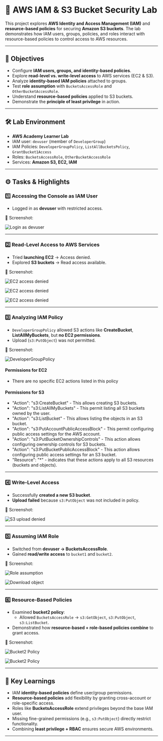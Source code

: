 # 🔐 AWS IAM & S3 Bucket Security Lab

This project explores **AWS Identity and Access Management (IAM)** and **resource-based policies** for securing **Amazon S3 buckets**. The lab demonstrates how IAM users, groups, policies, and roles interact with resource-based policies to control access to AWS resources.  

---

## 🚀 Objectives
- Configure **IAM users, groups, and identity-based policies**.
- Explore **read-level vs. write-level access** to AWS services (EC2 & S3).
- Analyze **identity-based IAM policies** attached to groups.
- Test **role assumption** with `BucketsAccessRole` and `OtherBucketAccessRole`.
- Understand **resource-based policies** applied to S3 buckets.
- Demonstrate the **principle of least privilege** in action.

---

## 🛠️ Lab Environment
- **AWS Academy Learner Lab**  
- IAM user: `devuser` (member of `DeveloperGroup`)  
- IAM Policies: `DeveloperGroupPolicy`, `ListAllBucketsPolicy`, `GrantBucket1Access`  
- Roles: `BucketsAccessRole`, `OtherBucketAccessRole`  
- Services: **Amazon S3, EC2, IAM**  

---

## ⚙️ Tasks & Highlights

### 1️⃣ Accessing the Console as IAM User
- Logged in as **devuser** with restricted access.
    
📸 Screenshot:  

![Login as devuser](Screenshots/1.png)

---

### 2️⃣ Read-Level Access to AWS Services
- Tried **launching EC2** → Access denied.  
- Explored **S3 buckets** → Read access available.
  
📸 Screenshot:

![EC2 access denied](Screenshots/2.png)

![EC2 access denied](Screenshots/3.png)

![EC2 access denied](Screenshots/4.png)

---

### 3️⃣ Analyzing IAM Policy
- `DeveloperGroupPolicy` allowed S3 actions like **CreateBucket**, **ListAllMyBuckets**, but **no EC2 permissions**.  
- Upload (`s3:PutObject`) was not permitted.
  
📸 Screenshot:  

![DeveloperGroupPolicy](Screenshots/5.png)

#### Permissions for EC2
- There are no specific EC2 actions listed in this policy

#### Permissions  for S3
-	"Action": "s3:CreateBucket" - This allows creating S3 buckets.
-	"Action": "s3:ListAllMyBuckets" - This permit listing all S3 buckets owned by the user.
-	"Action": "s3:ListBucket" - This allows listing the objects in an S3 bucket.
-	"Action": "s3:PutAccountPublicAccessBlock" - This permit configuring public access settings for the AWS account.
-	"Action": "s3:PutBucketOwnershipControls" - This action allows configuring ownership controls for S3 buckets.
-	"Action": "s3:PutBucketPublicAccessBlock" - This action allows configuring public access settings for an S3 bucket.
-	"Resource": "*" - indicates that these actions apply to all S3 resources (buckets and objects).


---

### 4️⃣ Write-Level Access
- Successfully **created a new S3 bucket**.  
- **Upload failed** because `s3:PutObject` was not included in policy.
  
📸 Screenshot:  

![S3 upload denied](Screenshots/6.png)

---

### 5️⃣ Assuming IAM Role
- Switched from **devuser → BucketsAccessRole**.  
- Gained **read/write access** to `bucket1` and `bucket2`.
  
📸 Screenshot:  

![Role assumption](Screenshots/7.png)

![Download object](Screenshots/8.png)

---

### 6️⃣ Resource-Based Policies
- Examined **bucket2 policy**:  
  - Allowed `BucketsAccessRole` → `s3:GetObject`, `s3:PutObject`, `s3:ListBucket`.  
- Demonstrated how **resource-based + role-based policies combine** to grant access.
  
📸 Screenshot:  

![Bucket2 Policy](Screenshots/9.png)

![Bucket2 Policy](Screenshots/10.png)


---

## 📌 Key Learnings
- IAM **identity-based policies** define user/group permissions.  
- **Resource-based policies** add flexibility by granting cross-account or role-specific access.  
- Roles like **BucketsAccessRole** extend privileges beyond the base IAM user.  
- Missing fine-grained permissions (e.g., `s3:PutObject`) directly restrict functionality.  
- Combining **least privilege + RBAC** ensures secure AWS environments.  

---

